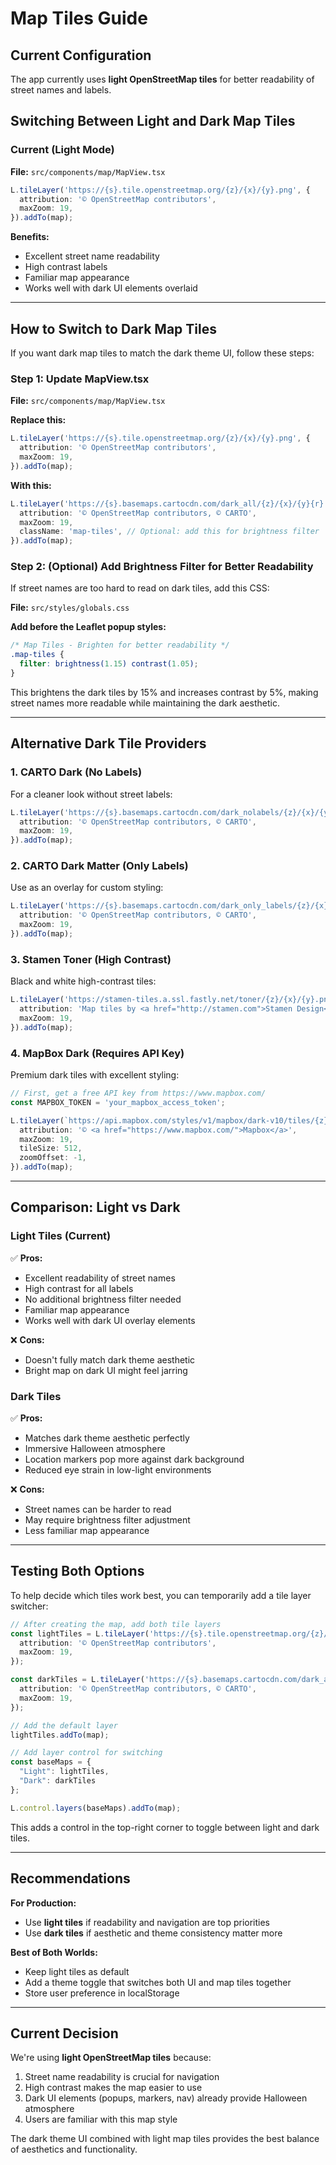 # Map Tiles Guide

## Current Configuration

The app currently uses **light OpenStreetMap tiles** for better readability of street names and labels.

## Switching Between Light and Dark Map Tiles

### Current (Light Mode)

**File:** `src/components/map/MapView.tsx`

```typescript
L.tileLayer('https://{s}.tile.openstreetmap.org/{z}/{x}/{y}.png', {
  attribution: '© OpenStreetMap contributors',
  maxZoom: 19,
}).addTo(map);
```

**Benefits:**
- Excellent street name readability
- High contrast labels
- Familiar map appearance
- Works well with dark UI elements overlaid

---

## How to Switch to Dark Map Tiles

If you want dark map tiles to match the dark theme UI, follow these steps:

### Step 1: Update MapView.tsx

**File:** `src/components/map/MapView.tsx`

**Replace this:**
```typescript
L.tileLayer('https://{s}.tile.openstreetmap.org/{z}/{x}/{y}.png', {
  attribution: '© OpenStreetMap contributors',
  maxZoom: 19,
}).addTo(map);
```

**With this:**
```typescript
L.tileLayer('https://{s}.basemaps.cartocdn.com/dark_all/{z}/{x}/{y}{r}.png', {
  attribution: '© OpenStreetMap contributors, © CARTO',
  maxZoom: 19,
  className: 'map-tiles', // Optional: add this for brightness filter
}).addTo(map);
```

### Step 2: (Optional) Add Brightness Filter for Better Readability

If street names are too hard to read on dark tiles, add this CSS:

**File:** `src/styles/globals.css`

**Add before the Leaflet popup styles:**
```css
/* Map Tiles - Brighten for better readability */
.map-tiles {
  filter: brightness(1.15) contrast(1.05);
}
```

This brightens the dark tiles by 15% and increases contrast by 5%, making street names more readable while maintaining the dark aesthetic.

---

## Alternative Dark Tile Providers

### 1. CARTO Dark (No Labels)
For a cleaner look without street labels:

```typescript
L.tileLayer('https://{s}.basemaps.cartocdn.com/dark_nolabels/{z}/{x}/{y}{r}.png', {
  attribution: '© OpenStreetMap contributors, © CARTO',
  maxZoom: 19,
}).addTo(map);
```

### 2. CARTO Dark Matter (Only Labels)
Use as an overlay for custom styling:

```typescript
L.tileLayer('https://{s}.basemaps.cartocdn.com/dark_only_labels/{z}/{x}/{y}{r}.png', {
  attribution: '© OpenStreetMap contributors, © CARTO',
  maxZoom: 19,
}).addTo(map);
```

### 3. Stamen Toner (High Contrast)
Black and white high-contrast tiles:

```typescript
L.tileLayer('https://stamen-tiles.a.ssl.fastly.net/toner/{z}/{x}/{y}.png', {
  attribution: 'Map tiles by <a href="http://stamen.com">Stamen Design</a>, under <a href="http://creativecommons.org/licenses/by/3.0">CC BY 3.0</a>. Data by <a href="http://openstreetmap.org">OpenStreetMap</a>, under <a href="http://www.openstreetmap.org/copyright">ODbL</a>.',
  maxZoom: 19,
}).addTo(map);
```

### 4. MapBox Dark (Requires API Key)
Premium dark tiles with excellent styling:

```typescript
// First, get a free API key from https://www.mapbox.com/
const MAPBOX_TOKEN = 'your_mapbox_access_token';

L.tileLayer(`https://api.mapbox.com/styles/v1/mapbox/dark-v10/tiles/{z}/{x}/{y}?access_token=${MAPBOX_TOKEN}`, {
  attribution: '© <a href="https://www.mapbox.com/">Mapbox</a>',
  maxZoom: 19,
  tileSize: 512,
  zoomOffset: -1,
}).addTo(map);
```

---

## Comparison: Light vs Dark

### Light Tiles (Current)
✅ **Pros:**
- Excellent readability of street names
- High contrast for all labels
- No additional brightness filter needed
- Familiar map appearance
- Works well with dark UI overlay elements

❌ **Cons:**
- Doesn't fully match dark theme aesthetic
- Bright map on dark UI might feel jarring

### Dark Tiles
✅ **Pros:**
- Matches dark theme aesthetic perfectly
- Immersive Halloween atmosphere
- Location markers pop more against dark background
- Reduced eye strain in low-light environments

❌ **Cons:**
- Street names can be harder to read
- May require brightness filter adjustment
- Less familiar map appearance

---

## Testing Both Options

To help decide which tiles work best, you can temporarily add a tile layer switcher:

```typescript
// After creating the map, add both tile layers
const lightTiles = L.tileLayer('https://{s}.tile.openstreetmap.org/{z}/{x}/{y}.png', {
  attribution: '© OpenStreetMap contributors',
  maxZoom: 19,
});

const darkTiles = L.tileLayer('https://{s}.basemaps.cartocdn.com/dark_all/{z}/{x}/{y}{r}.png', {
  attribution: '© OpenStreetMap contributors, © CARTO',
  maxZoom: 19,
});

// Add the default layer
lightTiles.addTo(map);

// Add layer control for switching
const baseMaps = {
  "Light": lightTiles,
  "Dark": darkTiles
};

L.control.layers(baseMaps).addTo(map);
```

This adds a control in the top-right corner to toggle between light and dark tiles.

---

## Recommendations

**For Production:**
- Use **light tiles** if readability and navigation are top priorities
- Use **dark tiles** if aesthetic and theme consistency matter more

**Best of Both Worlds:**
- Keep light tiles as default
- Add a theme toggle that switches both UI and map tiles together
- Store user preference in localStorage

---

## Current Decision

We're using **light OpenStreetMap tiles** because:
1. Street name readability is crucial for navigation
2. High contrast makes the map easier to use
3. Dark UI elements (popups, markers, nav) already provide Halloween atmosphere
4. Users are familiar with this map style

The dark theme UI combined with light map tiles provides the best balance of aesthetics and functionality.
